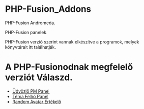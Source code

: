 # PHP-Fusion_Addons
<p>PHP-Fusion Andromeda.</p>
<p>PHP-Fusion panelek.</p>
<p>PHP-Fusion verzió szerint vannak elkészítve a programok, melyek könyvtárait itt találhatják.</p>
<h1>A PHP-Fusionodnak megfelelő verziót Válaszd.</h1>
<ul>
<li><a href="https://github.com/karrak1/fusion_addons/tree/Andromeda/panel/welcome_pm_panel">Üdvözlő PM Panel</a></li>
<li><a href="https://github.com/karrak1/fusion_addons/tree/Andromeda/panel/cloud_panel">Téma Felhő Panel</a></li>
<li><a href="https://github.com/karrak1/fusion_addons/tree/Andromeda/panel/avatar_bestof_panel">Random Avatar Értékelő</a></li>
</ul>
